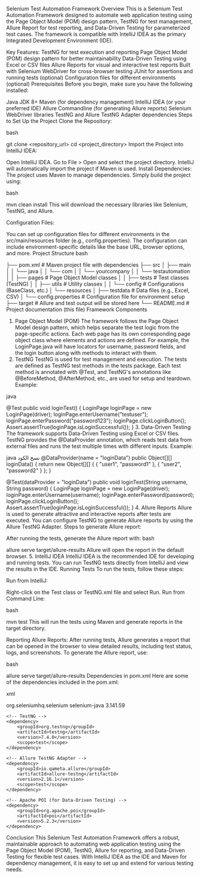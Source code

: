 Selenium Test Automation Framework
Overview
This is a Selenium Test Automation Framework designed to automate web application testing using the Page Object Model (POM) design pattern, TestNG for test management, Allure Report for test reporting, and Data-Driven Testing for parameterized test cases. The framework is compatible with IntelliJ IDEA as the primary Integrated Development Environment (IDE).

Key Features:
TestNG for test execution and reporting
Page Object Model (POM) design pattern for better maintainability
Data-Driven Testing using Excel or CSV files
Allure Reports for visual and interactive test reports
Built with Selenium WebDriver for cross-browser testing
JUnit for assertions and running tests (optional)
Configuration files for different environments (optional)
Prerequisites
Before you begin, make sure you have the following installed:

Java JDK 8+
Maven (for dependency management)
IntelliJ IDEA (or your preferred IDE)
Allure Commandline (for generating Allure reports)
Selenium WebDriver libraries
TestNG and Allure TestNG Adapter dependencies
Steps to Set Up the Project
Clone the Repository:

bash

git clone <repository_url>
cd <project_directory>
Import the Project into IntelliJ IDEA:

Open IntelliJ IDEA.
Go to File > Open and select the project directory.
IntelliJ will automatically import the project if Maven is used.
Install Dependencies: The project uses Maven to manage dependencies. Simply build the project using:

bash

mvn clean install
This will download the necessary libraries like Selenium, TestNG, and Allure.

Configuration Files:

You can set up configuration files for different environments in the src/main/resources folder (e.g., config.properties).
The configuration can include environment-specific details like the base URL, browser options, and more.
Project Structure
bash

├── pom.xml                # Maven project file with dependencies
├── src
│   ├── main
│   │   └── java
│   │       └── com
│   │           └── yourcompany
│   │               └── testautomation
│   │                   ├── pages             # Page Object Model classes
│   │                   ├── tests             # Test classes (TestNG)
│   │                   ├── utils             # Utility classes
│   │                   └── config            # Configurations (BaseClass, etc.)
│   └── resources
│       ├── testdata        # Data files (e.g., Excel, CSV)
│       └── config.properties # Configuration file for environment setup
├── target                  # Allure and test output will be stored here
└── README.md               # Project documentation (this file)
Framework Components
1. Page Object Model (POM)
The framework follows the Page Object Model design pattern, which helps separate the test logic from the page-specific actions.
Each web page has its own corresponding page object class where elements and actions are defined.
For example, the LoginPage.java will have locators for username, password fields, and the login button along with methods to interact with them.
2. TestNG
TestNG is used for test management and execution. The tests are defined as TestNG test methods in the tests package.
Each test method is annotated with @Test, and TestNG's annotations like @BeforeMethod, @AfterMethod, etc., are used for setup and teardown.
Example:

java

@Test
public void loginTest() {
    LoginPage loginPage = new LoginPage(driver);
    loginPage.enterUsername("testuser");
    loginPage.enterPassword("password123");
    loginPage.clickLoginButton();
    Assert.assertTrue(loginPage.isLoginSuccessful());
}
3. Data-Driven Testing
The framework supports Data-Driven Testing using Excel or CSV files.
TestNG provides the @DataProvider annotation, which reads test data from external files and runs the test multiple times with different inputs.
Example:

java
نسخ الكود
@DataProvider(name = "loginData")
public Object[][] loginData() {
    return new Object[][] {
        { "user1", "password1" },
        { "user2", "password2" }
    };
}

@Test(dataProvider = "loginData")
public void loginTest(String username, String password) {
    LoginPage loginPage = new LoginPage(driver);
    loginPage.enterUsername(username);
    loginPage.enterPassword(password);
    loginPage.clickLoginButton();
    Assert.assertTrue(loginPage.isLoginSuccessful());
}
4. Allure Reports
Allure is used to generate attractive and interactive reports after tests are executed.
You can configure TestNG to generate Allure reports by using the Allure TestNG Adapter.
Steps to generate Allure report:

After running the tests, generate the Allure report with:
bash

allure serve target/allure-results
Allure will open the report in the default browser.
5. IntelliJ IDEA
IntelliJ IDEA is the recommended IDE for developing and running tests.
You can run TestNG tests directly from IntelliJ and view the results in the IDE.
Running Tests
To run the tests, follow these steps:

Run from IntelliJ:

Right-click on the Test class or TestNG.xml file and select Run.
Run from Command Line:

bash

mvn test
This will run the tests using Maven and generate reports in the target directory.

Reporting
Allure Reports: After running tests, Allure generates a report that can be opened in the browser to view detailed results, including test status, logs, and screenshots.
To generate the Allure report, use:

bash

allure serve target/allure-results
Dependencies in pom.xml
Here are some of the dependencies included in the pom.xml:

xml

<dependencies>
    <!-- Selenium WebDriver -->
    <dependency>
        <groupId>org.seleniumhq.selenium</groupId>
        <artifactId>selenium-java</artifactId>
        <version>3.141.59</version>
    </dependency>

    <!-- TestNG -->
    <dependency>
        <groupId>org.testng</groupId>
        <artifactId>testng</artifactId>
        <version>7.4.0</version>
        <scope>test</scope>
    </dependency>

    <!-- Allure TestNG Adapter -->
    <dependency>
        <groupId>io.qameta.allure</groupId>
        <artifactId>allure-testng</artifactId>
        <version>2.16.1</version>
        <scope>test</scope>
    </dependency>

    <!-- Apache POI (for Data-Driven Testing) -->
    <dependency>
        <groupId>org.apache.poi</groupId>
        <artifactId>poi</artifactId>
        <version>5.2.3</version>
    </dependency>
</dependencies>
Conclusion
This Selenium Test Automation Framework offers a robust, maintainable approach to automating web application testing using the Page Object Model (POM), TestNG, Allure for reporting, and Data-Driven Testing for flexible test cases. With IntelliJ IDEA as the IDE and Maven for dependency management, it is easy to set up and extend for various testing needs.
